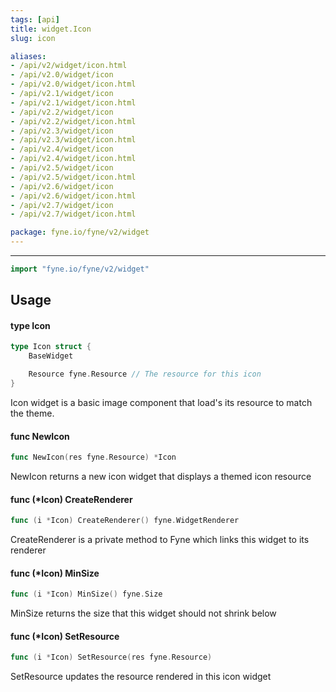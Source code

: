 ```yaml
---
tags: [api]
title: widget.Icon
slug: icon

aliases:
- /api/v2/widget/icon.html
- /api/v2.0/widget/icon
- /api/v2.0/widget/icon.html
- /api/v2.1/widget/icon
- /api/v2.1/widget/icon.html
- /api/v2.2/widget/icon
- /api/v2.2/widget/icon.html
- /api/v2.3/widget/icon
- /api/v2.3/widget/icon.html
- /api/v2.4/widget/icon
- /api/v2.4/widget/icon.html
- /api/v2.5/widget/icon
- /api/v2.5/widget/icon.html
- /api/v2.6/widget/icon
- /api/v2.6/widget/icon.html
- /api/v2.7/widget/icon
- /api/v2.7/widget/icon.html

package: fyne.io/fyne/v2/widget
---
```



---
```go
import "fyne.io/fyne/v2/widget"
```

## Usage

#### type Icon

```go
type Icon struct {
	BaseWidget

	Resource fyne.Resource // The resource for this icon
}
```

Icon widget is a basic image component that load's its resource to match the theme.

#### func  NewIcon

```go
func NewIcon(res fyne.Resource) *Icon
```
NewIcon returns a new icon widget that displays a themed icon resource

#### func (*Icon) CreateRenderer

```go
func (i *Icon) CreateRenderer() fyne.WidgetRenderer
```
CreateRenderer is a private method to Fyne which links this widget to its renderer

#### func (*Icon) MinSize

```go
func (i *Icon) MinSize() fyne.Size
```
MinSize returns the size that this widget should not shrink below

#### func (*Icon) SetResource

```go
func (i *Icon) SetResource(res fyne.Resource)
```
SetResource updates the resource rendered in this icon widget
